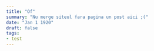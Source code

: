 ```yaml
---
title: "Of"
summary: "Nu merge siteul fara pagina un post aici ;("
date: "Jan 1 1920"
draft: false
tags:
- test
---
```

